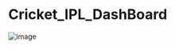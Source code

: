 # Cricket_IPL_DashBoard
![image](https://github.com/charliethomasct82/PowerBI_Cricket_IPL_DashBoard/assets/93368865/0efa5bac-f7b9-4cae-8790-69e7757552a1)


